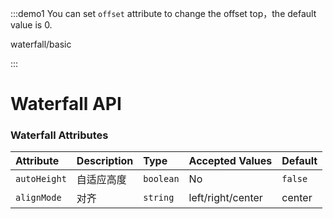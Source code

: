 <script setup>
const demos = import.meta.globEager('../../examples/waterfall/*.vue')
</script>

:::demo1 You can set `offset` attribute to change the offset top，the default value is 0.

waterfall/basic

:::

# Waterfall API

### Waterfall Attributes

| Attribute    | Description | Type      | Accepted Values   | Default |
|:-------------|:------------|:----------|:------------------|:--------|
| `autoHeight` | 自适应高度       | `boolean` | No                | `false` |
| `alignMode`  | 对齐          | `string`  | left/right/center | center  |
